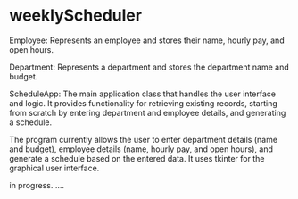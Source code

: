 # weeklyScheduler

<div>
Employee: Represents an employee and stores their name, hourly pay, and open hours.

Department: Represents a department and stores the department name and budget.

ScheduleApp: The main application class that handles the user interface and logic. It provides functionality for retrieving existing records, starting from scratch by entering department and employee details, and generating a schedule.

The program currently allows the user to enter department details (name and budget), employee details (name, hourly pay, and open hours), and generate a schedule based on the entered data. It uses tkinter for the graphical user interface.

in progress. ....

</div>
